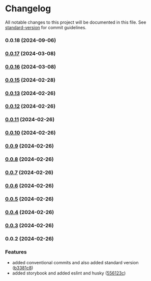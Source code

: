 # Changelog

All notable changes to this project will be documented in this file. See [standard-version](https://github.com/conventional-changelog/standard-version) for commit guidelines.

### 0.0.18 (2024-09-06)

### [0.0.17](https://github.com/imran-codes/react-component-library/compare/v0.0.16...v0.0.17) (2024-03-08)

### [0.0.16](https://github.com/imran-codes/react-component-library/compare/v0.0.15...v0.0.16) (2024-03-08)

### [0.0.15](https://github.com/imran-codes/react-component-library/compare/v0.0.14...v0.0.15) (2024-02-28)

### [0.0.13](https://github.com/imran-codes/react-component-library/compare/v0.0.12...v0.0.13) (2024-02-26)

### [0.0.12](https://github.com/imran-codes/react-component-library/compare/v0.0.11...v0.0.12) (2024-02-26)

### [0.0.11](https://github.com/imran-codes/react-component-library/compare/v0.0.10...v0.0.11) (2024-02-26)

### [0.0.10](https://github.com/imran-codes/react-component-library/compare/v0.0.9...v0.0.10) (2024-02-26)

### [0.0.9](https://github.com/imran-codes/react-component-library/compare/v0.0.8...v0.0.9) (2024-02-26)

### [0.0.8](https://github.com/imran-codes/react-component-library/compare/v0.0.7...v0.0.8) (2024-02-26)

### [0.0.7](https://github.com/imran-codes/react-component-library/compare/v0.0.6...v0.0.7) (2024-02-26)

### [0.0.6](https://github.com/imran-codes/react-component-library/compare/v0.0.5...v0.0.6) (2024-02-26)

### [0.0.5](https://github.com/imran-codes/react-component-library/compare/v0.0.4...v0.0.5) (2024-02-26)

### [0.0.4](https://github.com/imran-codes/react-component-library/compare/v0.0.3...v0.0.4) (2024-02-26)

### [0.0.3](https://github.com/imran-codes/react-component-library/compare/v0.0.2...v0.0.3) (2024-02-26)

### 0.0.2 (2024-02-26)

### Features

- added conventional commits and also added standard version ([b3381c8](https://github.com/imran-codes/react-component-library/commit/b3381c8ab10404b4232a2efdb8c0a49437ead5b3))
- added storybook and added eslint and husky ([556123c](https://github.com/imran-codes/react-component-library/commit/556123c3c4f7577550d3a28ccb51d8e9e725369e))
